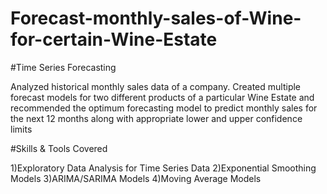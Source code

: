 # Forecast-monthly-sales-of-Wine-for-certain-Wine-Estate

#Time Series Forecasting

Analyzed historical monthly sales data of a company. Created multiple forecast models for two different products of a particular Wine Estate and recommended the optimum forecasting model to predict monthly sales for the next 12 months along with appropriate lower and upper confidence limits


#Skills & Tools Covered

1)Exploratory Data Analysis for Time Series Data
2)Exponential Smoothing Models
3)ARIMA/SARIMA Models
4)Moving Average Models
